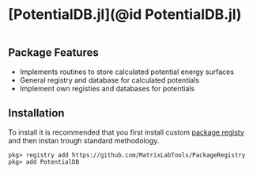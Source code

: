 # [PotentialDB.jl](@id PotentialDB.jl)

```@Contents
```

## Package Features

- Implements routines to store calculated potential energy surfaces
- General registry and database for calculated potentials
- Implement own registies and databases for potentials


## Installation

To install it is recommended that you first install custom
[package registy](https://github.com/MatrixLabTools/PackageRegistry)
and then instan trough standard methodology.
```
pkg> registry add https://github.com/MatrixLabTools/PackageRegistry
pkg> add PotentialDB
```
